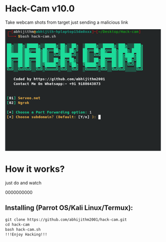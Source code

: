 # Hack-Cam v10.0
Take webcam shots from target just sending a malicious link

![hack-cam](https://github.com/abhijithm2001/hack-cam/blob/main/hack-camimg.png)

# How it works?
<p>just do and watch </p>

<p>0000000000 </p>


## Installing (Parrot OS/Kali Linux/Termux):

```
git clone https://github.com/abhijithm2001/hack-cam.git
cd hack-cam
bash hack-cam.sh
!!!Enjoy Hacking!!!
```

